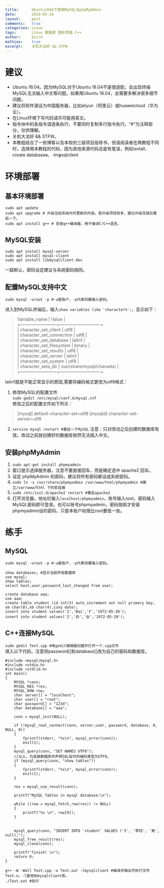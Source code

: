```yaml
---
title:		Ubuntu1604下使用MySQL与phpMyAdmin
date:		2019-05-24
layout:		post
comments:	true
categories: Linux
tags:		Linux 数据库 图形界面 C++
author:		Esirn
mathjax:	true
excerpt: 	关机大法好 && STFW
---
```


# 建议
- Ubuntu 16.04。因为MySQL对于Ubuntu 18.04不是很适配，会出现终端MySQL无法输入中文等问题。如果用Ubuntu 18.04，会需要多解决很多细节问题。
- 建议将软件源设为中国服务器，比如aliyun（阿里云）或huaweicloud（华为云）。
- 在Linux环境下写代码请尽可能用英文。
- 指令块中的各指令请逐条执行，不要同时复制多行指令执行。“#”为注释部分，仅供理解。
- 关机大法好 && STFW。
- 本教程结合了一些博客以及本校的三级项目指导书，但请阅读者在两教程不同时，选择用本教程的代码，因为其他来源代码总是有笔误，例如i*sn*tall、create database~~s~~、-lm**y**sqlclient

# 环境部署
## 基本环境部署
~~~
sudo apt update
sudo apt upgrade # 升级当前系统内可更新的内容。若升级项目较多，建议升级完成后重启一下。
sudo apt install g++ # 安装g++编译器，用于编译C/C++语言。
~~~

## MySQL安装
~~~
sudo apt install mysql-server
sudo apt install mysql-client
sudo apt install libmysqlclient-dev
~~~
一路默认，密码设定建议与系统密码相同。

## 配置MySQL支持中文
~~~
sudo mysql -uroot -p #-u是账户，-p代表将要输入密码。
~~~
进入到MySQL终端后，输入`show variables like 'character%';`，显示如下：  
>Variable_name | Value |  
+————————–+—————————-+  
| character_set_client | utf8 |  
| character_set_connection | utf8 |  
| character_set_database | latin1 |  
| character_set_filesystem | binary |  
| character_set_results | utf8 |  
| character_set_server | latin1 |  
| character_set_system | utf8 |  
| character_sets_dir | /usr/share/mysql/charsets/ |  
+————————–+—————————-+  

latin1就是不能正常显示的原因,需要将编码格式更改为utf8格式： 
1. 修改MySQL的配置文件  
`sudo gedit /etc/mysql/conf.d/mysql.cnf`  
修改之后的配置文件如下所示：  
>[mysql]
>default-character-set=utf8
>[mysqld]
>character-set-server=utf8

2. `service mysql restart #重启一下MySQL`
注意：只对改动之后创建的数据库有效。改动之前就创建好的数据库依然无法插入中文。  

## 安装phpMyAdmin
1. `sudo apt-get install phpmyadmin`
2. 窗口提示选择服务器，注意不要直接回车，而是确定选中 apache2 回车。
3. 设定 phpMyAdmin 的密码，建议将所有密码都设成系统密码。
4. `sudo ln -s /usr/share/phpmyadmin /var/www/html/phpmyadmin #建立/var/www/html 下的软连接`
5. `sudo /etc/init.d/apache2 restart #重启apache2`
6. 打开浏览器，地址栏输入`localhost/phpmyadmin`，账号输入root，密码输入MySQL密码即可登录。也可以账号phpmyadmin，密码按刚才安装phpmyadmin设的密码，只是本账户权限比root要低一些。

# 练手
## MySQL
~~~
sudo mysql -uroot -p #-u是账户，-p代表将要输入密码。
~~~
~~~
show databases; #显示当前所有数据库
use mysql;
show tables;
select host,user,password_last_changed from user;

create database aaa;
use aaa;
create table student (id int(3) auto_increment not null primary key, xm char(8),xb char(4),csny date);
insert into student values('1','Bai','F','1972-05-20');
insert into student values('2','白','女','1972-05-20');
~~~

## C++连接MySQL
`sudo gedit Test.cpp #用gedit编辑器创建并打开一个.cpp文件`  
填入以下代码，注意将password[]和database[]改为自己的密码和数据库。

~~~
#include <mysql/mysql.h>
#include <stdio.h>
#include <stdlib.h>
int main() 
{
    MYSQL *conn;
    MYSQL_RES *res;
    MYSQL_ROW row;
    char server[] = "localhost";
    char user[] = "root";
    char password[] = "1234";
    char database[] = "aaa";
    
    conn = mysql_init(NULL);
    
    if (!mysql_real_connect(conn, server,user, password, database, 0, NULL, 0)) 
    {
        fprintf(stderr, "%s\n", mysql_error(conn));
        exit(1);
    }
    mysql_query(conn, "SET NAMES UTF8"); 
	//以上，为连接数据库并声明SQL指令的编码类型为UTF8。
    if (mysql_query(conn, "show tables")) 
    {
        fprintf(stderr, "%s\n", mysql_error(conn));
        exit(1);
    }
    
    res = mysql_use_result(conn);
    
    printf("MySQL Tables in mysql database:\n");
    
    while ((row = mysql_fetch_row(res)) != NULL)
    {
        printf("%s \n", row[0]);
    }
    
	
    mysql_query(conn, "INSERT INTO `student` VALUES ('5', '李四', '男', null);"); 
    mysql_free_result(res);
    mysql_close(conn);
    
    printf("finish! \n");
    return 0;
}
~~~

~~~
g++ -W -Wall Test.cpp -o Test.out -lmysqlclient #编译并输出可执行文件Test.o，-l是用到mysqlclient库。
./Test.out #执行
~~~